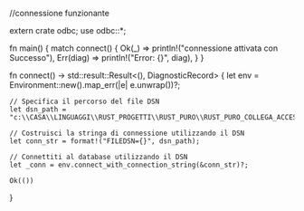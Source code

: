 //connessione funzionante


extern crate odbc;
use odbc::*;

fn main() {
    match connect() {
        Ok(_) => println!("connessione attivata con Successo"),
        Err(diag) => println!("Error: {}", diag),
    }
}


fn connect() -> std::result::Result<(), DiagnosticRecord> {
    let env = Environment::new().map_err(|e| e.unwrap())?;

    // Specifica il percorso del file DSN
    let dsn_path = "c:\\CASA\\LINGUAGGI\\RUST_PROGETTI\\RUST_PURO\\RUST_PURO_COLLEGA_ACCESS\\archivi_mdb\\ODBC_25_PIANTA_ORGANICA.dsn";

    // Costruisci la stringa di connessione utilizzando il DSN
    let conn_str = format!("FILEDSN={}", dsn_path);

    // Connettiti al database utilizzando il DSN
    let _conn = env.connect_with_connection_string(&conn_str)?;

    Ok(())
}

